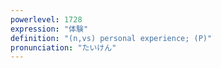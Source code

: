 ```yaml
---
powerlevel: 1728
expression: "体験"
definition: "(n,vs) personal experience; (P)"
pronunciation: "たいけん"
---
```

